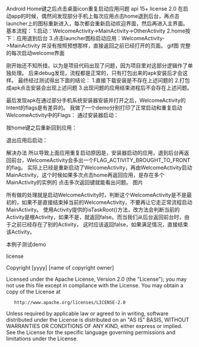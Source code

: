Android Home键之后点击桌面icon重复启动应用问题
api 15+ license 2.0
在启动app的时候，偶然间发现部分手机上每次应用点击home退到后台，再点击launcher上的图标重新进入，每次都会重新启动欢迎界面，然后再进入主界面。
基本流程：
1.启动：WelcomeActivity->MainActivity->OtherActivity
2.home按下：应用退到后台
3.点击launcher图标启动应用：WelcomeActivity->MainActivity
并没有按照预想那样，直接返回之前已经打开的页面。
gif图 完整的每次启动welcome界面

刚开始还不知所措，以为是项目代码出现了问题，因为项目里对这部分逻辑作了单独处理。
后来debug发现，流程都是正常的，只有打包出来的apk安装后才会这样。
最终经过测试得出下面的结论：
1.直接下载安装是不存在上述问题的
2.打包成apk点击安装会出现上述问题
3.出现问题的应用结束进程后不会存在上述问题。

最后发现apk在通过部分手机系统安装器安装并打开之后，WelcomeActivity的Intent的flags是有差异的。
我做了一个demo分别打印了正常启动和重复启动WelcomeActivity中的Flags：
通过安装器启动：

按home键之后重新回到应用：

退出应用后启动：

解决办法
所以导致上面应用重复启动原因是，安装器启动的应用，退到后台再返回前台，WelcomeActivity会多出一个FLAG_ACTIVITY_BROUGHT_TO_FRONT的flag。
实际上已经是重新启动了WelcomeActivity，再由WelcomeActivity启动MainActivity，这个时候如果多次点击home再返回应用，是存在多个MainActivity的实例的
点击多次返回键就能看出问题。
图片

所有做的处理就是启动WelcomeActivity时，判断这个WelcomeActivity是不是最初的，如果不是直接结束掉当前的WelcomeActivity，不要再让它走正常流程启动MainActivity。
使用Activity提供的isTaskRoot()方法，改方法会判断当前的Activity是根Activity，如果不是，就返回false。而当我们从后台返回前台时，由于之前已经存在了别的Activity，
这时应该返回false，如果满足情况，直接结束该Activity。

本例子测试demo

license

   Copyright [yyyy] [name of copyright owner]

   Licensed under the Apache License, Version 2.0 (the "License");
   you may not use this file except in compliance with the License.
   You may obtain a copy of the License at

       http://www.apache.org/licenses/LICENSE-2.0

   Unless required by applicable law or agreed to in writing, software
   distributed under the License is distributed on an "AS IS" BASIS,
   WITHOUT WARRANTIES OR CONDITIONS OF ANY KIND, either express or implied.
   See the License for the specific language governing permissions and
   limitations under the License.